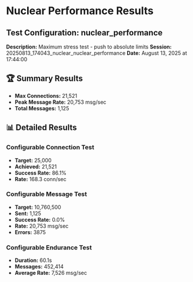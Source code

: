 # Nuclear Performance Results

## Test Configuration: nuclear_performance
**Description:** Maximum stress test - push to absolute limits
**Session:** 20250813_174043_nuclear_nuclear_performance
**Date:** August 13, 2025 at 17:44:00

## 🏆 Summary Results
- **Max Connections:** 21,521
- **Peak Message Rate:** 20,753 msg/sec  
- **Total Messages:** 1,125

## 📊 Detailed Results

### Configurable Connection Test

- **Target:** 25,000
- **Achieved:** 21,521
- **Success Rate:** 86.1%
- **Rate:** 168.3 conn/sec

### Configurable Message Test

- **Target:** 10,760,500
- **Sent:** 1,125
- **Success Rate:** 0.0%
- **Rate:** 20,753 msg/sec
- **Errors:** 3875

### Configurable Endurance Test

- **Duration:** 60.1s
- **Messages:** 452,414
- **Average Rate:** 7,526 msg/sec

